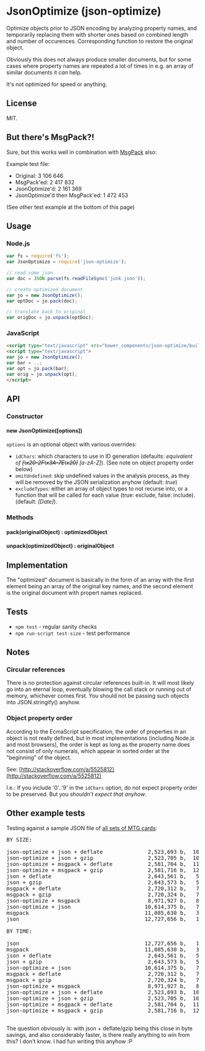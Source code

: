 # JsonOptimize (json-optimize)

Optimize objects prior to JSON encoding by analyzing property names, and temporarily replacing them with shorter ones based on combined length and number of occurences. Corresponding function to restore the original object.

Obviously this does not always produce smaller documents, but for some cases where property names are repeated a lot of times in e.g. an array of similar documents it *can* help.

It's not optimized for speed or anything.

## License

MIT.

## But there's MsgPack?!

Sure, but this works well in combination with [MsgPack](http://msgpack.org/ "MsgPack") also:

Example test file:

* Original: 3 106 646
* MsgPack'ed: 2 417 832
* JsonOptimize'd: 2 161 369
* JsonOptimize'd then MsgPack'ed: 1 472 453

(See other test example at the bottom of this page)

## Usage

### Node.js

```javascript
var fs = require('fs');
var JsonOptimize = require('json-optimize');

// read some json
var doc = JSON.parse(fs.readFileSync('junk.json'));

// create optimized document
var jo = new JsonOptimize();
var optDoc = jo.pack(doc);

// translate back to original
var origDoc = jo.unpack(optDoc);
```

### JavaScript

```html
<script type="text/javascript" src="bower_components/json-optimize/build/json-optimize.min.js"></script>
<script type="text/javascript">
var jo = new JsonOptimize();
var bar = ..;
var opt = jo.pack(bar);
var orig = jo.unpack(opt);
</script>
```

## API

### Constructor

#### new JsonOptimize([options])

`options` is an optional object with various overrides:

* `idChars`: which characters to use in ID generation (defaults: *equivalent of <strike>[\\x20-2F\x3A-7E\x20]</strike> [a-zA-Z]*). (See note on object property order below)
* `omitUndefined`: skip undefined values in the analysis process, as they will be removed by the JSON serialization anyhow (default: *true*)
* `excludeTypes`: either an array of object types to not recurse into, or a function that will be called for each value (true: exclude, false: include). (default: *[Date]*). 

### Methods

#### pack(originalObject) : optimizedObject

#### unpack(optimizedObject) : originalObject

## Implementation

The "optimized" document is basically in the form of an array with the first element being an array of the original key names, and the second element is the original document with propert names replaced.

## Tests

* `npm test` - regular sanity checks
* `npm run-script test-size` - test performance

## Notes

### Circular references

There is no protection against circular references built-in. It will most likely  go into an eternal loop, eventually blowing the call stack or running out of memory, whichever comes first. You should not be passing such objects into JSON.stringify() anyhow.

### Object property order

According to the EcmaScript specification, the order of properties in an object is not really defined, but in most implementations (including Node.js and most
browsers), the order is kept as long as the property name does not consist
of only numerals, which appear in sorted order at the "beginning" of the object.

See: [http://stackoverflow.com/a/5525812](http://stackoverflow.com/a/5525812)

I.e.: If you include '0'..'9' in the `idChars` option, do not expect property order to be preserved. But you *shouldn't expect that anyhow*.  

## Other example tests

Testing against a sample JSON file of [all sets of MTG cards](http://mtgjson.com/):

<pre>
BY SIZE:

json-optimize + json + deflate              2,523,693 b,  1016 ms
json-optimize + json + gzip                 2,523,705 b,  1084 ms
json-optimize + msgpack + deflate           2,581,704 b,  1193 ms
json-optimize + msgpack + gzip              2,581,716 b,  1204 ms
json + deflate                              2,643,561 b,   572 ms
json + gzip                                 2,643,573 b,   577 ms
msgpack + deflate                           2,720,312 b,   774 ms
msgpack + gzip                              2,720,324 b,   781 ms
json-optimize + msgpack                     8,971,927 b,   811 ms
json-optimize + json                       10,614,375 b,   712 ms
msgpack                                    11,085,630 b,   348 ms
json                                       12,727,656 b,   173 ms

BY TIME:

json                                       12,727,656 b,   173 ms
msgpack                                    11,085,630 b,   348 ms
json + deflate                              2,643,561 b,   572 ms
json + gzip                                 2,643,573 b,   577 ms
json-optimize + json                       10,614,375 b,   712 ms
msgpack + deflate                           2,720,312 b,   774 ms
msgpack + gzip                              2,720,324 b,   781 ms
json-optimize + msgpack                     8,971,927 b,   811 ms
json-optimize + json + deflate              2,523,693 b,  1016 ms
json-optimize + json + gzip                 2,523,705 b,  1084 ms
json-optimize + msgpack + deflate           2,581,704 b,  1193 ms
json-optimize + msgpack + gzip              2,581,716 b,  1204 ms

</pre>

The question obviously is: with json + deflate/gzip being this close in byte savings, and also considerably faster, is there really anything to win from this? I don't know. I had fun writing this anyhow :P
